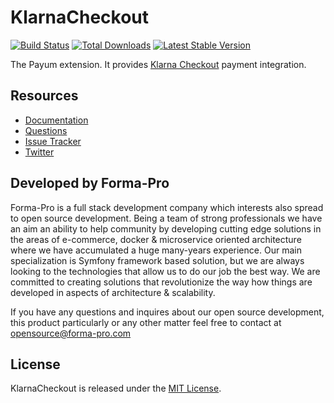 # KlarnaCheckout
[![Build Status](https://travis-ci.org/Payum/KlarnaCheckout.png?branch=master)](https://travis-ci.org/Payum/KlarnaCheckout)
[![Total Downloads](https://poser.pugx.org/payum/klarna-checkout/d/total.png)](https://packagist.org/packages/payum/klarna-checkout)
[![Latest Stable Version](https://poser.pugx.org/payum/klarna-checkout/version.png)](https://packagist.org/packages/payum/klarna-checkout)

The Payum extension. It provides [Klarna Checkout](https://klarna.com/sv/salj-med-klarna/klarna-checkout) payment integration.

## Resources

* [Documentation](https://github.com/Payum/Payum/blob/master/docs/index.md#klarna-checkout)
* [Questions](http://stackoverflow.com/questions/tagged/payum)
* [Issue Tracker](https://github.com/Payum/Payum/issues)
* [Twitter](https://twitter.com/payumphp)

## Developed by Forma-Pro

Forma-Pro is a full stack development company which interests also spread to open source development. 
Being a team of strong professionals we have an aim an ability to help community by developing cutting edge solutions in the areas of e-commerce, docker & microservice oriented architecture where we have accumulated a huge many-years experience. 
Our main specialization is Symfony framework based solution, but we are always looking to the technologies that allow us to do our job the best way. We are committed to creating solutions that revolutionize the way how things are developed in aspects of architecture & scalability.

If you have any questions and inquires about our open source development, this product particularly or any other matter feel free to contact at opensource@forma-pro.com

## License

KlarnaCheckout is released under the [MIT License](LICENSE).
